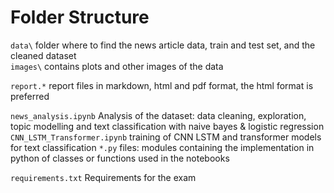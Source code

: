 # Folder Structure

`data\` folder where to find the news article data, train and test set, and the cleaned dataset  
`images\` contains plots and other images of the data  

`report.*` report files in markdown, html and pdf format, the html format is preferred  

`news_analysis.ipynb` Analysis of the dataset: data cleaning, exploration, topic modelling and text classification with naive bayes & logistic regression  
`CNN_LSTM_Transformer.ipynb` training of CNN LSTM and transformer models for text classification
`*.py` files: modules containing the implementation in python of classes or functions used in the notebooks  

`requirements.txt` Requirements for the exam  
